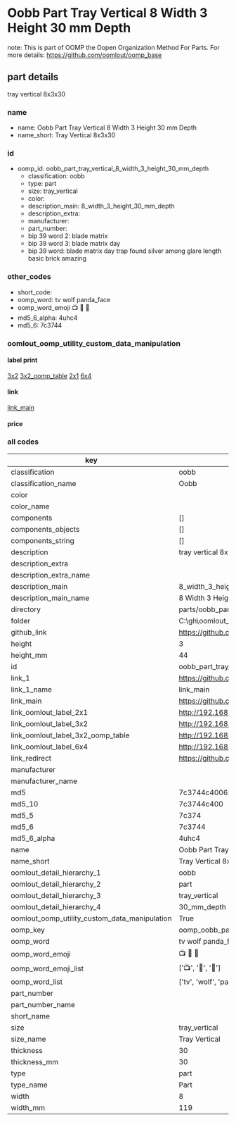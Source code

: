 # Oobb Part Tray Vertical 8 Width 3 Height 30 mm Depth  

note: This is part of OOMP the Oopen Organization Method For Parts. For more details: https://github.com/oomlout/oomp_base

##  part details
  



tray vertical 8x3x30



### name
* name: Oobb Part Tray Vertical 8 Width 3 Height 30 mm Depth
* name_short: Tray Vertical 8x3x30 
### id
* oomp_id: oobb_part_tray_vertical_8_width_3_height_30_mm_depth
  * classification: oobb
  * type: part
  * size: tray_vertical
  * color: 
  * description_main: 8_width_3_height_30_mm_depth
  * description_extra: 
  * manufacturer: 
  * part_number: 
  * bip 39 word 2: blade matrix
  * bip 39 word 3: blade matrix day
  * bip 39 word: blade matrix day trap found silver among glare length basic brick amazing

### other_codes
* short_code: 
* oomp_word: tv wolf panda_face
* oomp_word_emoji :tv: :wolf: :panda_face:
* md5_6_alpha: 4uhc4
* md5_6: 7c3744






### oomlout_oomp_utility_custom_data_manipulation
#### label print
[3x2](http://192.168.1.245:1112/?label=oomp%204uhc4)
[3x2_oomp_table](http://192.168.1.108:1112/?label=oomp%204uhc4)
[2x1](http://192.168.1.242:1112/?label=oomp%204uhc4)
[6x4](http://192.168.1.55:1112/?label=oomp%204uhc4)    

#### link

[link_main](https://github.com/oomlout/oomlout_oobb_version_4_generated_parts/tree/main/navigation_oomp/oobb/part/tray_vertical/8_width_3_height_30_mm_depth/part)                              

#### price







### all codes 
| key | value |  
| --- | --- |  
| classification | oobb |  
| classification_name | Oobb |  
| color |  |  
| color_name |  |  
| components | [] |  
| components_objects | [] |  
| components_string | [] |  
| description | tray vertical 8x3x30 |  
| description_extra |  |  
| description_extra_name |  |  
| description_main | 8_width_3_height_30_mm_depth |  
| description_main_name | 8 Width 3 Height 30 mm Depth |  
| directory | parts/oobb_part_tray_vertical_8_width_3_height_30_mm_depth |  
| folder | C:\gh\oomlout_oobb_version_4_generated_parts\parts\oobb_part_tray_vertical_8_width_3_height_30_mm_depth |  
| github_link | https://github.com/oomlout/oomlout_oomp_part_src/tree/main/parts/oobb_part_tray_vertical_8_width_3_height_30_mm_depth |  
| height | 3 |  
| height_mm | 44 |  
| id | oobb_part_tray_vertical_8_width_3_height_30_mm_depth |  
| link_1 | https://github.com/oomlout/oomlout_oobb_version_4_generated_parts/tree/main/navigation_oomp/oobb/part/tray_vertical/8_width_3_height_30_mm_depth/part |  
| link_1_name | link_main |  
| link_main | https://github.com/oomlout/oomlout_oobb_version_4_generated_parts/tree/main/navigation_oomp/oobb/part/tray_vertical/8_width_3_height_30_mm_depth/part |  
| link_oomlout_label_2x1 | http://192.168.1.242:1112/?label=oomp%204uhc4 |  
| link_oomlout_label_3x2 | http://192.168.1.245:1112/?label=oomp%204uhc4 |  
| link_oomlout_label_3x2_oomp_table | http://192.168.1.108:1112/?label=oomp%204uhc4 |  
| link_oomlout_label_6x4 | http://192.168.1.55:1112/?label=oomp%204uhc4 |  
| link_redirect | https://github.com/oomlout/oomlout_oobb_version_4_generated_parts/tree/main/parts/oobb_tray_vertical_08_03_30 |  
| manufacturer |  |  
| manufacturer_name |  |  
| md5 | 7c3744c40062c0ff232e1e74702248b8 |  
| md5_10 | 7c3744c400 |  
| md5_5 | 7c374 |  
| md5_6 | 7c3744 |  
| md5_6_alpha | 4uhc4 |  
| name | Oobb Part Tray Vertical 8 Width 3 Height 30 mm Depth |  
| name_short | Tray Vertical 8x3x30  |  
| oomlout_detail_hierarchy_1 | oobb |  
| oomlout_detail_hierarchy_2 | part |  
| oomlout_detail_hierarchy_3 | tray_vertical |  
| oomlout_detail_hierarchy_4 | 30_mm_depth |  
| oomlout_oomp_utility_custom_data_manipulation | True |  
| oomp_key | oomp_oobb_part_tray_vertical_8_width_3_height_30_mm_depth |  
| oomp_word | tv wolf panda_face |  
| oomp_word_emoji | :tv: :wolf: :panda_face: |  
| oomp_word_emoji_list | [':tv:', ':wolf:', ':panda_face:'] |  
| oomp_word_list | ['tv', 'wolf', 'panda_face'] |  
| part_number |  |  
| part_number_name |  |  
| short_name |  |  
| size | tray_vertical |  
| size_name | Tray Vertical |  
| thickness | 30 |  
| thickness_mm | 30 |  
| type | part |  
| type_name | Part |  
| width | 8 |  
| width_mm | 119 |  
